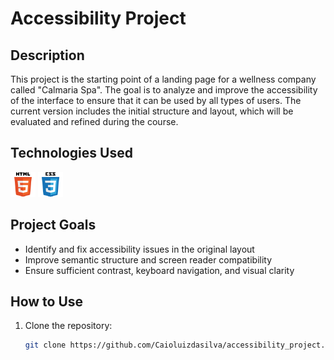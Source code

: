 # Accessibility Project

## Description

This project is the starting point of a landing page for a wellness company called "Calmaria Spa". The goal is to analyze and improve the accessibility of the interface to ensure that it can be used by all types of users. The current version includes the initial structure and layout, which will be evaluated and refined during the course.

## Technologies Used

<p>
  <img src="https://raw.githubusercontent.com/devicons/devicon/master/icons/html5/html5-original-wordmark.svg" alt="HTML5" width="40" height="40"/> 
  <img src="https://raw.githubusercontent.com/devicons/devicon/master/icons/css3/css3-original-wordmark.svg" alt="CSS3" width="40" height="40"/>
</p>

## Project Goals

- Identify and fix accessibility issues in the original layout
- Improve semantic structure and screen reader compatibility
- Ensure sufficient contrast, keyboard navigation, and visual clarity

## How to Use

1. Clone the repository:
   ```bash
   git clone https://github.com/Caioluizdasilva/accessibility_project.git
